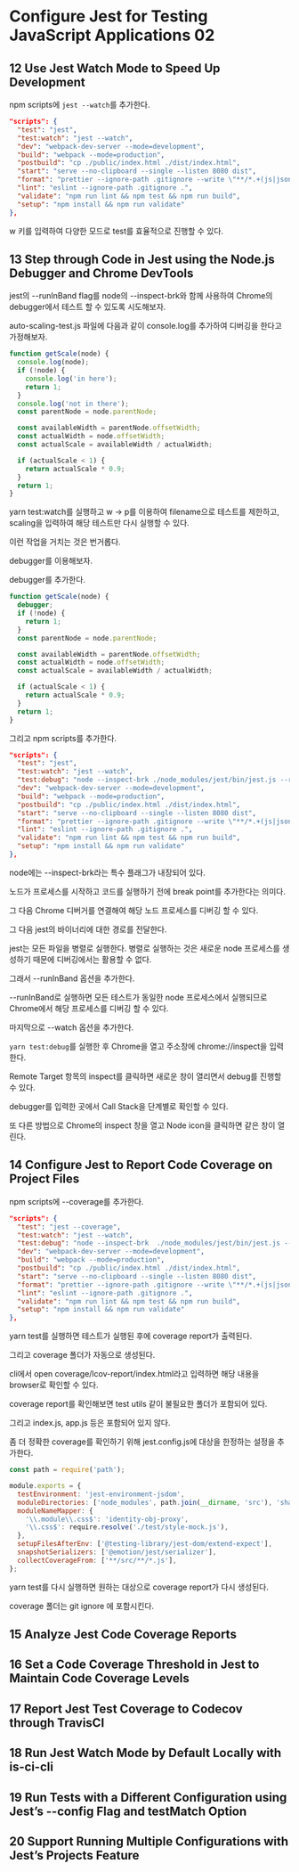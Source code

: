 # Configure Jest for Testing JavaScript Applications 02

## 12 Use Jest Watch Mode to Speed Up Development

npm scripts에 `jest --watch`를 추가한다.

```json
"scripts": {
  "test": "jest",
  "test:watch": "jest --watch",
  "dev": "webpack-dev-server --mode=development",
  "build": "webpack --mode=production",
  "postbuild": "cp ./public/index.html ./dist/index.html",
  "start": "serve --no-clipboard --single --listen 8080 dist",
  "format": "prettier --ignore-path .gitignore --write \"**/*.+(js|json|css|html|md)\"",
  "lint": "eslint --ignore-path .gitignore .",
  "validate": "npm run lint && npm test && npm run build",
  "setup": "npm install && npm run validate"
},
```

w 키를 입력하여 다양한 모드로 test를 효율적으로 진행할 수 있다.

## 13 Step through Code in Jest using the Node.js Debugger and Chrome DevTools

jest의 --runInBand flag를 node의 --inspect-brk와 함께 사용하여 Chrome의 debugger에서 테스트 할 수 있도록 시도해보자.

auto-scaling-test.js 파일에 다음과 같이 console.log를 추가하여 디버깅을 한다고 가정해보자.

```js
function getScale(node) {
  console.log(node);
  if (!node) {
    console.log('in here');
    return 1;
  }
  console.log('not in there');
  const parentNode = node.parentNode;

  const availableWidth = parentNode.offsetWidth;
  const actualWidth = node.offsetWidth;
  const actualScale = availableWidth / actualWidth;

  if (actualScale < 1) {
    return actualScale * 0.9;
  }
  return 1;
}
```

yarn test:watch를 실행하고 w -> p를 이용하여 filename으로 테스트를 제한하고, scaling을 입력하여 해당 테스트만 다시 실행할 수 있다.

이런 작업을 거치는 것은 번거롭다.

debugger를 이용해보자.

debugger를 추가한다.

```js
function getScale(node) {
  debugger;
  if (!node) {
    return 1;
  }
  const parentNode = node.parentNode;

  const availableWidth = parentNode.offsetWidth;
  const actualWidth = node.offsetWidth;
  const actualScale = availableWidth / actualWidth;

  if (actualScale < 1) {
    return actualScale * 0.9;
  }
  return 1;
}
```

그리고 npm scripts를 추가한다.

```json
"scripts": {
  "test": "jest",
  "test:watch": "jest --watch",
  "test:debug": "node --inspect-brk ./node_modules/jest/bin/jest.js --runInBand --watch",
  "dev": "webpack-dev-server --mode=development",
  "build": "webpack --mode=production",
  "postbuild": "cp ./public/index.html ./dist/index.html",
  "start": "serve --no-clipboard --single --listen 8080 dist",
  "format": "prettier --ignore-path .gitignore --write \"**/*.+(js|json|css|html|md)\"",
  "lint": "eslint --ignore-path .gitignore .",
  "validate": "npm run lint && npm test && npm run build",
  "setup": "npm install && npm run validate"
},
```

node에는 --inspect-brk라는 특수 플래그가 내장되어 있다.

노드가 프로세스를 시작하고 코드를 실행하기 전에 break point를 추가한다는 의미다.

그 다음 Chrome 디버거를 연결해여 해당 노드 프로세스를 디버깅 할 수 있다.

그 다음 jest의 바이너리에 대한 경로를 전달한다.

jest는 모든 파일을 병렬로 실행한다. 병렬로 실행하는 것은 새로운 node 프로세스를 생성하기 때문에 디버깅에서는 활용할 수 없다.

그래서 --runInBand 옵션을 추가한다.

--runInBand로 실행하면 모든 테스트가 동일한 node 프로세스에서 실행되므로 Chrome에서 해당 프로세스를 디버깅 할 수 있다.

마지막으로 --watch 옵션을 추가한다.

`yarn test:debug`를 실행한 후 Chrome을 열고 주소창에 chrome://inspect을 입력한다.

Remote Target 항목의 inspect를 클릭하면 새로운 창이 열리면서 debug를 진행할 수 있다.

debugger를 입력한 곳에서 Call Stack을 단계별로 확인할 수 있다.

또 다른 방법으로 Chrome의 inspect 창을 열고 Node icon을 클릭하면 같은 창이 열린다.

## 14 Configure Jest to Report Code Coverage on Project Files

npm scripts에 --coverage를 추가한다.

```json
"scripts": {
  "test": "jest --coverage",
  "test:watch": "jest --watch",
  "test:debug": "node --inspect-brk  ./node_modules/jest/bin/jest.js --runInBand --watch",
  "dev": "webpack-dev-server --mode=development",
  "build": "webpack --mode=production",
  "postbuild": "cp ./public/index.html ./dist/index.html",
  "start": "serve --no-clipboard --single --listen 8080 dist",
  "format": "prettier --ignore-path .gitignore --write \"**/*.+(js|json|css|html|md)\"",
  "lint": "eslint --ignore-path .gitignore .",
  "validate": "npm run lint && npm test && npm run build",
  "setup": "npm install && npm run validate"
},
```

yarn test를 실행하면 테스트가 실행된 후에 coverage report가 출력된다.

그리고 coverage 폴더가 자동으로 생성된다.

cli에서 open coverage/lcov-report/index.html라고 입력하면 해당 내용을 browser로 확인할 수 있다.

coverage report를 확인해보면 test utils 같이 불필요한 폴더가 포함되어 있다.

그리고 index.js, app.js 등은 포함되어 있지 않다.

좀 더 정확한 coverage를 확인하기 위해 jest.config.js에 대상을 한정하는 설정을 추가한다.

```js
const path = require('path');

module.exports = {
  testEnvironment: 'jest-environment-jsdom',
  moduleDirectories: ['node_modules', path.join(__dirname, 'src'), 'shared'],
  moduleNameMapper: {
    '\\.module\\.css$': 'identity-obj-proxy',
    '\\.css$': require.resolve('./test/style-mock.js'),
  },
  setupFilesAfterEnv: ['@testing-library/jest-dom/extend-expect'],
  snapshotSerializers: ['@emotion/jest/serializer'],
  collectCoverageFrom: ['**/src/**/*.js'],
};
```

yarn test를 다시 실행하면 원하는 대상으로 coverage report가 다시 생성된다.

coverage 폴더는 git ignore 에 포함시킨다.

## 15 Analyze Jest Code Coverage Reports

## 16 Set a Code Coverage Threshold in Jest to Maintain Code Coverage Levels

## 17 Report Jest Test Coverage to Codecov through TravisCI

## 18 Run Jest Watch Mode by Default Locally with is-ci-cli

## 19 Run Tests with a Different Configuration using Jest’s --config Flag and testMatch Option

## 20 Support Running Multiple Configurations with Jest’s Projects Feature

